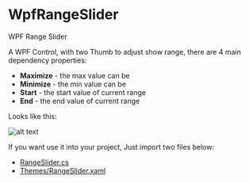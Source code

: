 # WpfRangeSlider
WPF Range Slider

A WPF Control, with two Thumb to adjust show range,
there are 4 main dependency properties:

* **Maximize** - the max value can be
* **Minimize** - the min value can be
* **Start** - the start value of current range
* **End** - the end value of current range

Looks like this:

![alt text](https://github.com/funwaywang/WpfRangeSlider/blob/master/screenshot.png)

If you want use it into your project, Just import two files below:
* [RangeSlider.cs](https://github.com/funwaywang/WpfRangeSlider/blob/master/RangeSlider/RangeSlider/RangeSlider.cs)
* [Themes/RangeSlider.xaml](https://github.com/funwaywang/WpfRangeSlider/blob/master/RangeSlider/RangeSlider/Themes/RangeSlider.xaml)
